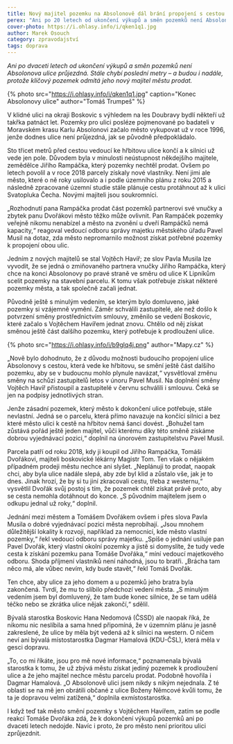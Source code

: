 ```yaml
---
title: Nový majitel pozemku na Absolonově dál brání propojení s cestou ke hřbitovu
perex: "Ani po 20 letech od ukončení výkupů a směn pozemků není Absolonova ulice průjezdná a zřejmě ani nebude: klíčový pozemek odmítá jeho nový majitel městu prodat."
cover-photo: https://i.ohlasy.info/i/qken1q1.jpg
author: Marek Osouch
category: zpravodajství
tags: doprava
---
```


*Ani po dvaceti letech od ukončení výkupů a směn pozemků není Absolonova ulice průjezdná. Stále chybí poslední metry – a budou i nadále, protože klíčový pozemek odmítá jeho nový majitel městu prodat.*

{% photo src="https://i.ohlasy.info/i/qken1q1.jpg" caption="Konec Absolonovy ulice" author="Tomáš Trumpeš" %}

V klidné ulici na okraji Boskovic s výhledem na les Doubravy bydlí někteří už takřka patnáct let. Pozemky pro ulici posléze pojmenované po badateli v Moravském krasu Karlu Absolonovi začalo město vykupovat už v roce 1996, jenže dodnes ulice není průjezdná, jak se původně předpokládalo.

Sto třicet metrů před cestou vedoucí ke hřbitovu ulice končí a k silnici už vede jen pole. Důvodem byla v minulosti neústupnost někdejšího majitele, zemědělce Jiřího Rampáčka, který pozemky nechtěl prodat. Ovšem po letech povolil a v roce 2018 parcely získaly nové vlastníky. Není jimi ale město, které o ně roky usilovalo a i podle územního plánu z roku 2015 a následně zpracované územní studie stále plánuje cestu protáhnout až k ulici Svatopluka Čecha. Novými majiteli jsou soukromníci.

„Rozhodnutí pana Rampáčka prodat část pozemků partnerovi své vnučky a zbytek panu Dvořákovi město těžko může ovlivnit. Pan Rampáček pozemky veřejně nikomu nenabízel a město na zvonění u dveří Rampáčků nemá kapacity,“ reagoval vedoucí odboru správy majetku městského úřadu Pavel Musil na dotaz, zda město nepromarnilo možnost získat potřebné pozemky k propojení obou ulic.

Jedním z nových majitelů se stal Vojtěch Havíř; ze slov Pavla Musila lze vyvodit, že se jedná o zmiňovaného partnera vnučky Jiřího Rampáčka, který chce na konci Absolonovy po pravé straně ve směru od ulice K Lipníkům scelit pozemky na stavební parcelu. K tomu však potřebuje získat některé pozemky města, a tak společně začali jednat.

Původně ještě s minulým vedením, se kterým bylo domluveno, jaké pozemky si vzájemně vymění. Záměr schválili zastupitelé, ale než došlo k potvrzení směny prostřednictvím smlouvy, změnilo se vedení Boskovic, které začalo s Vojtěchem Havířem jednat znovu. Chtělo od něj získat směnou ještě část dalšího pozemku, který potřebuje k prodloužení ulice.

{% photo src="https://i.ohlasy.info/i/b9glq4j.png" author="Mapy.cz" %}

„Nově bylo dohodnuto, že z důvodu možnosti budoucího propojení ulice Absolonovy s cestou, která vede ke hřbitovu, se smění ještě část dalšího pozemku, aby se v budoucnu mohlo plynule navázat,“ vysvětloval změnu směny na schůzi zastupitelů letos v únoru Pavel Musil. Na doplnění směny Vojtěch Havíř přistoupil a zastupitelé v červnu schválili i smlouvu. Čeká se jen na podpisy jednotlivých stran.

Jenže zásadní pozemek, který město k dokončení ulice potřebuje, stále nevlastní. Jedná se o parcelu, která přímo navazuje na končící silnici a bez které město ulici k cestě na hřbitov nemá šanci dovést. „Bohužel tam zůstává pořád ještě jeden majitel, vůči kterému díky této směně získáme dobrou vyjednávací pozici,“ doplnil na únorovém zastupitelstvu Pavel Musil.

Parcela patří od roku 2018, kdy ji koupil od Jiřího Rampáčka, Tomáši Dvořákovi, majiteli boskovické lékárny Magistr Tom. Ten však o nějakém případném prodeji městu nechce ani slyšet. „Neplánuji to prodat, naopak chci, aby byla ulice nadále slepá, aby zde byl klid a zůstalo vše, jak je to dnes. Jinak hrozí, že by si tu jiní zkracovali cestu, třeba z westernu,“ vysvětlil Dvořák svůj postoj s tím, že pozemek chtěl získat právě proto, aby se cesta nemohla dotáhnout do konce. „S původním majitelem jsem o odkupu jednal už roky,“ doplnil.

Jednání mezi městem a Tomášem Dvořákem ovšem i přes slova Pavla Musila o dobré vyjednávací pozici města neprobíhají. „Jsou mnohem důležitější lokality k rozvoji, například za nemocnicí, kde město vlastní pozemky,“ řekl vedoucí odboru správy majetku. „Spíše o jednání usiluje pan Pavel Dvořák, který vlastní okolní pozemky a jistě si domyslíte, že tudy vede cesta k získání pozemku pana Tomáše Dvořáka,“ míní vedoucí majetkového odboru. Shoda příjmení vlastníků není náhodná, jsou to bratři. „Brácha tam něco má, ale vůbec nevím, kdy bude stavět,“ řekl Tomáš Dvořák.

Ten chce, aby ulice za jeho domem a u pozemků jeho bratra byla zakončená. Tvrdí, že mu to slíbilo předchozí vedení města. „S minulým vedením jsem byl domluvený, že tam bude konec silnice, že se tam udělá téčko nebo se zkrátka ulice nějak zakončí,“ sdělil.

Bývalá starostka Boskovic Hana Nedomová (ČSSD) ale naopak říká, že nikomu nic neslíbila a sama hned připomíná, že v územním plánu je jasně zakreslené, že ulice by měla být vedená až k silnici na western. O ničem neví ani bývalá místostarostka Dagmar Hamalová (KDU-ČSL), která měla v gesci dopravu.

„To, co mi říkáte, jsou pro mě nové informace,“ poznamenala bývalá starostka k tomu, že už zbývá městu získat jediný pozemek k prodloužení ulice a že jeho majitel nechce městu parcelu prodat. Podobně hovořila i Dagmar Hamalová. „O Absolonově ulici jsem nikdy s nikým nejednala. Z té oblasti se na mě jen obrátili občané z ulice Boženy Němcové kvůli tomu, že ta je dopravou velmi zatížená,“ doplnila exmístostarostka.

I když teď tak město smění pozemky s Vojtěchem Havířem, zatím se podle reakcí Tomáše Dvořáka zdá, že k dokončení výkupů pozemků ani po dvaceti letech nedojde. Navíc i proto, že pro město není prioritou ulici zprůjezdnit.
